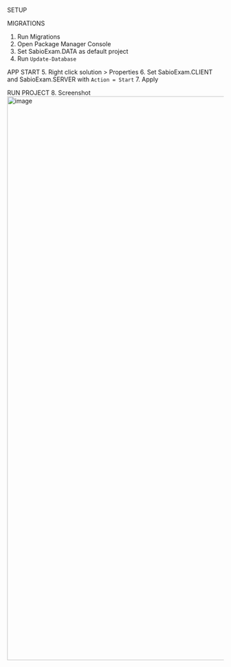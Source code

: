 SETUP

MIGRATIONS
1. Run Migrations
2. Open Package Manager Console
3. Set SabioExam.DATA as default project
4. Run `Update-Database`

APP START
5. Right click solution > Properties
6. Set SabioExam.CLIENT and SabioExam.SERVER with `Action = Start`
7. Apply

RUN PROJECT
8. Screenshot
<img width="2122" height="1308" alt="image" src="https://github.com/user-attachments/assets/c49d18b9-c709-45c2-9641-0bbc442272bf" />
